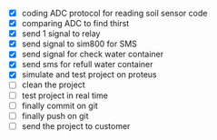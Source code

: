* [X] coding ADC protocol for reading soil sensor code
* [X] comparing ADC to find thirst
* [X] send 1 signal to relay
* [X] send signal to sim800 for SMS
* [X] send signal for check water container
* [X] send sms for refull water container
* [X] simulate and test project on proteus
* [ ] clean the project
* [ ] test project in real time
* [ ] finally commit on git
* [ ] finally push on git
* [ ] send the project to customer
